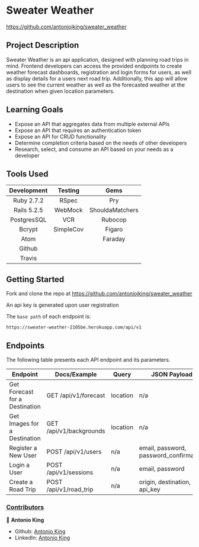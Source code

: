 # Sweater Weather

https://github.com/antoniojking/sweater_weather


## Project Description
Sweater Weather is an api application, designed with planning road trips in mind. Frontend developers can access the provided endpoints to create weather forecast dashboards, registration and login forms for users, as well as display details for a users next road trip. Additionally, this app will allow users to see the current weather as well as the forecasted weather at the destination when given location parameters.

## Learning Goals
- Expose an API that aggregates data from multiple external APIs
- Expose an API that requires an authentication token
- Expose an API for CRUD functionality
- Determine completion criteria based on the needs of other developers
- Research, select, and consume an API based on your needs as a developer

## Tools Used

| Development | Testing       | Gems            |
|   :----:    |    :----:     |    :----:       |
| Ruby 2.7.2  | RSpec         | Pry             |
| Rails 5.2.5 | WebMock       | ShouldaMatchers |
| PostgresSQL | VCR           | Rubocop         |
| Bcrypt      | SimpleCov     | Figaro          |
| Atom        |               | Faraday         |
| Github      |               |                 |
| Travis      |               |                 |


## Getting Started

Fork and clone the repo at https://github.com/antoniojking/sweater_weather

An api key is generated upon user registration

The `base path` of each endpoint is:

```
https://sweater-weather-2105be.herokuapp.com/api/v1
```

## Endpoints

The following table presents each API endpoint and its parameters.

Endpoint | Docs/Example | Query | JSON Payload
---------|--------------|-------|-------------
Get Forecast for a Destination | GET /api/v1/forecast | location | n/a
Get Images for a Destination | GET /api/v1/backgrounds | location | n/a
Register a New User | POST /api/v1/users | n/a | email, password, password_confirmation
Login a User | POST /api/v1/sessions | n/a | email, password
Create a Road Trip | POST /api/v1/road_trip | n/a | origin, destination, api_key


[contributors-shield]: https://img.shields.io/github/contributors/antoniojking/sweater_weather.svg?style=flat-square
[contributors-url]: https://github.com/antoniojking/sweater_weather/graphs/contributors
[forks-shield]: https://img.shields.io/github/forks/antoniojking/sweater_weather.svg?style=flat-square
[forks-url]: https://github.com/antoniojking/sweater_weather/network/members
[stars-shield]: https://img.shields.io/github/stars/antoniojking/sweater_weather.svg?style=flat-square
[stars-url]: https://github.comantoniojking/sweater_weather/stargazers
[issues-shield]: https://img.shields.io/github/issues/antoniojking/sweater_weather.svg?style=flat-square
[issues-url]: https://github.com/antoniojking/sweater_weather/issues


### <ins>Contributors</ins>

👤  **Antonio King**
- Github: [Antonio King](https://github.com/antoniojking)
- LinkedIn: [Antonio King](https://www.linkedin.com/in/antoniojking/)

